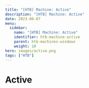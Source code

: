 ```yaml
---
title: "[HTB] Machine: Active"
description: "[HTB] Machine: Active"
date: 2023-06-07
menu:
  sidebar:
    name: "[HTB] Machine: Active"
    identifier: htb-machine-active
    parent: htb-machines-windows
    weight: 10
hero: images/active.png
tags: ["HTB"]
---
```


# Active